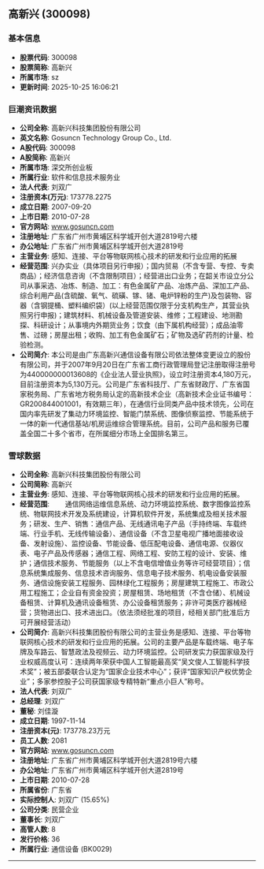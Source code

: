 ## 高新兴 (300098)

### 基本信息

- **股票代码**: 300098
- **股票简称**: 高新兴
- **所属市场**: sz
- **更新时间**: 2025-10-25 16:06:21

### 巨潮资讯数据

- **公司全称**: 高新兴科技集团股份有限公司
- **英文名称**: Gosuncn Technology Group Co., Ltd.
- **A股代码**: 300098
- **A股简称**: 高新兴
- **所属市场**: 深交所创业板
- **所属行业**: 软件和信息技术服务业
- **法人代表**: 刘双广
- **注册资本(万元)**: 173778.2275
- **成立日期**: 2007-09-20
- **上市日期**: 2010-07-28
- **官方网站**: www.gosuncn.com
- **注册地址**: 广东省广州市黄埔区科学城开创大道2819号六楼
- **办公地址**: 广东省广州市黄埔区科学城开创大道2819号
- **主营业务**: 感知、连接、平台等物联网核心技术的研发和行业应用的拓展
- **经营范围**: 兴办实业（具体项目另行申报）；国内贸易（不含专营、专控、专卖商品）；经济信息咨询（不含限制项目）；经营进出口业务；在韶关市设立分公司从事采选、冶炼、制造、加工：有色金属矿产品、冶炼产品、深加工产品、综合利用产品(含硫酸、氧气、硫磺、镓、锗、电炉锌粉的生产)及包装物、容器（含钢提桶、塑料编织袋）(以上经营范围仅限于分支机构生产，其营业执照另行申报)；建筑材料、机械设备及管道安装、维修；工程建设、地测勘探、科研设计；从事境内外期货业务；饮食（由下属机构经营）；成品油零售、过磅；房屋出租；收购、加工有色金属矿石；矿物及选矿药剂的计量、检验检测。
- **公司简介**: 本公司是由广东高新兴通信设备有限公司依法整体变更设立的股份有限公司，并于2007年9月20日在广东省工商行政管理局登记注册取得注册号为440000000013608的《企业法人营业执照》，设立时注册资本4,180万元，目前注册资本为5,130万元。公司是广东省科技厅、广东省财政厅、广东省国家税务局、广东省地方税务局认定的高新技术企业（高新技术企业证书编号：GR200844001001，有效期三年），在通信行业同类产品中技术领先，公司在国内率先研发了集动力环境监控、智能门禁系统、图像侦察监控、节能系统于一体的新一代通信基站/机房运维综合管理系统。目前，公司产品和服务已覆盖全国二十多个省市，在所属细分市场上全国排名第三。

### 雪球数据

- **公司全称**: 高新兴科技集团股份有限公司
- **公司简称**: 高新兴
- **主营业务**: 感知、连接、平台等物联网核心技术的研发和行业应用的拓展。
- **经营范围**: 　　通信网络运维信息系统、动力环境监控系统、数字图像监控系统、物联网技术开发及系统建设，计算机软件开发，系统集成及相关技术服务；研发、生产、销售：通信产品、无线通讯电子产品（手持终端、车载终端、行业手机、无线传输设备）、通信设备（不含卫星电视广播地面接收设备、发射设施）、监控设备、节能设备、低压配电设备、通信电源、仪器仪表、电子产品及传感器；通信工程、网络工程、安防工程的设计、安装、维护；通信技术服务、节能服务（以上不含电信增值业务等许可经营项目）；信息系统集成服务、信息技术咨询服务、信息电子技术服务、机电设备安装服务、通信设施安装工程服务、园林绿化工程服务；房屋建筑工程施工、市政公用工程施工；企业自有资金投资；房屋租赁、场地租赁（不含仓储）、机械设备租赁、计算机及通讯设备租赁、办公设备租赁服务；非许可类医疗器械经营；货物进出口、技术进出口。（依法须经批准的项目，经相关部门批准后方可开展经营活动）
- **公司简介**: 高新兴科技集团股份有限公司的主营业务是感知、连接、平台等物联网核心技术的研发和行业应用的拓展。公司的主要产品是车载终端、电子车牌及车路云、智慧政法及视频云、动力环境监控。公司研发实力获国家级及行业权威高度认可：连续两年荣获中国人工智能最高奖“吴文俊人工智能科学技术奖”；被五部委联合认定为“国家企业技术中心”；获评“国家知识产权优势企业”；多家参控股子公司获国家级专精特新“重点小巨人”称号。
- **法人代表**: 刘双广
- **总经理**: 刘双广
- **董秘**: 刘佳漩
- **成立日期**: 1997-11-14
- **注册资本(元)**: 173778.23万元
- **员工人数**: 2081
- **官方网站**: www.gosuncn.com
- **注册地址**: 广东省广州市黄埔区科学城开创大道2819号六楼
- **办公地址**: 广东省广州市黄埔区科学城开创大道2819号
- **上市日期**: 2010-07-28
- **所属省份**: 广东省
- **实际控制人**: 刘双广 (15.65%)
- **公司分类**: 民营企业
- **董事长**: 刘双广
- **高管人数**: 8
- **发行价格**: 36
- **所属行业**: 通信设备 (BK0029)

---